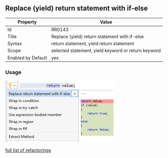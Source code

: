 ## Replace (yield) return statement with if-else

Property | Value
--- | --- 
Id | RR0143
Title | Replace \(yield\) return statement with if\-else
Syntax | return statement, yield return statement
Scope | selected statement, yield keyword or return keyword
Enabled by Default | yes

### Usage

![Replace \(yield\) return statement with if\-else](../../images/refactorings/ReplaceReturnStatementWithIfElse.png)

[full list of refactorings](Refactorings.md)
